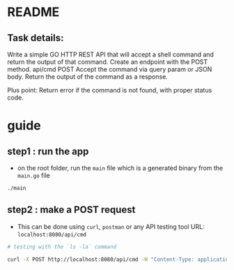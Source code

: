 # README

## Task details:

Write a simple GO HTTP REST API that will accept a shell command and return the output of that command.
Create an endpoint with the POST method. api/cmd POST
Accept the command via query param or JSON body.
Return the output of the command as a response.

Plus point:
Return error if the command is not found, with proper status code.


# guide

## step1 : run the app
- on the root folder, run the `main` file which is a generated binary from the `main.go` file
```sh
./main
```

## step2 : make a POST request
- This can be done using `curl`, `postman` or any API testing tool
URL: `localhost:8080/api/cmd`

```sh
# testing with the `ls -la` command

curl -X POST http://localhost:8080/api/cmd -H "Content-Type: application/json" -d '{"Command": "ls -l"}'
```

